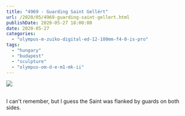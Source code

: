 ```yaml
---
title: "4969 - Guarding Saint Gellért"
url: /2020/05/4969-guarding-saint-gellert.html
publishDate: 2020-05-27 18:00:00
date: 2020-05-27
categories: 
  - "olympus-m-zuiko-digital-ed-12-100mm-f4-0-is-pro"
tags: 
  - "hungary"
  - "budapest"
  - "sculpture"
  - "olympus-om-d-e-m1-mk-ii"
---
```

<div class="container">
<div class="center"><a target="_blank" href="https://d25zfm9zpd7gm5.cloudfront.net/1200x1200/2018/20180521_123739_lr.jpg"><img class="webfeedsFeaturedVisual" src="https://d25zfm9zpd7gm5.cloudfront.net/0600x0600/2018/20180521_123739_lr.jpg" /></a></div>
</div>
<br />

I can't remember, but I guess the Saint was flanked by guards on
both sides.